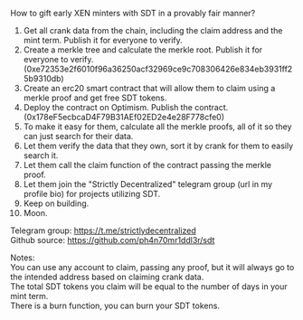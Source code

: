 How to gift early XEN minters with SDT in a provably fair manner?  

1. Get all crank data from the chain, including the claim address and the mint term. Publish it for everyone to verify.  
2. Create a merkle tree and calculate the merkle root. Publish it for everyone to verify. (0xe72353e2f6010f96a36250acf32969ce9c708306426e834eb3931ff25b9310db)  
3. Create an erc20 smart contract that will allow them to claim using a merkle proof and get free SDT tokens.  
4. Deploy the contract on Optimism. Publish the contract. (0x178eF5ecbcaD4F79B31AEf02ED2e4e28F778cfe0)  
5. To make it easy for them, calculate all the merkle proofs, all of it so they can just search for their data.  
6. Let them verify the data that they own, sort it by crank for them to easily search it.  
7. Let them call the claim function of the contract passing the merkle proof.  
8. Let them join the "Strictly Decentralized" telegram group (url in my profile bio) for projects utilizing SDT.  
9. Keep on building.  
10. Moon.  

Telegram group: https://t.me/strictlydecentralized  
Github source: https://github.com/ph4n70mr1ddl3r/sdt  

Notes:  
You can use any account to claim, passing any proof, but it will always go to the intended address based on claiming crank data.  
The total SDT tokens you claim will be equal to the number of days in your mint term.  
There is a burn function, you can burn your SDT tokens.  